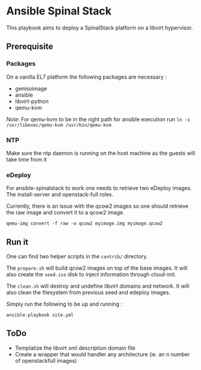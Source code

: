 Ansible Spinal Stack
====================

This playbook aims to deploy a SpinalStack platform on a libvirt hypervisor.

Prerequisite
------------

### Packages

On a vanilla EL7 platform the following packages are necessary :

  * genisoimage
  * ansible
  * libvirt-python
  * qemu-kvm

*Note*: For qemu-kvm to be in the right path for ansible execution run `ln -s /usr/libexec/qemu-kvm /usr/bin/qemu-kvm`

### NTP

Make sure the ntp daemon is running on the host machine as the guests will take time from it

### eDeploy

For ansible-spinalstack to work one needs to retrieve two eDeploy images. The install-server and openstack-full roles.

Currently, there is an issue with the qcow2 images so one should retrieve the raw image and convert it to a qcow2 image.

```
qemu-img convert -f raw -o qcow2 myimage.img myimage.qcow2
```


Run it
------

One can find two helper scripts in the `contrib/` directory.

The `prepare.sh` will build qcow2 images on top of the base images. It will also create the `seed.iso` disk to inject information through cloud-init.

The `clean.sh` will destroy and undefine libvirt domains and network. It will also clean the filesystem from previous seed and edeploy images.

Simply run the following to be up and running :

    ansible-playbook site.yml

ToDo
----

* Templatize the libvirt xml description domain file
* Create a wrapper that would handler any architecture (ie. an n number of openstackfull images)
